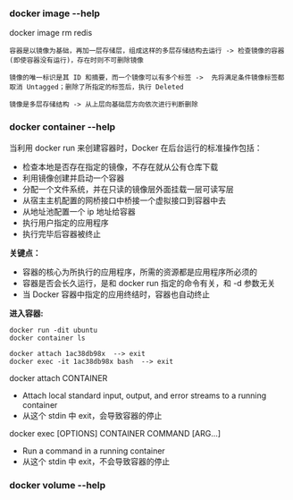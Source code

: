 

### docker image --help

docker image rm redis
```
容器是以镜像为基础，再加一层存储层，组成这样的多层存储结构去运行 -> 检查镜像的容器(即使容器没有运行)，存在时则不可删除镜像

镜像的唯一标识是其 ID 和摘要，而一个镜像可以有多个标签 ->  先将满足条件镜像标签都取消 Untagged；删除了所指定的标签后，执行 Deleted

镜像是多层存储结构 -> 从上层向基础层方向依次进行判断删除
```

### docker container --help

当利用 docker run 来创建容器时，Docker 在后台运行的标准操作包括：

- 检查本地是否存在指定的镜像，不存在就从公有仓库下载
- 利用镜像创建并启动一个容器
- 分配一个文件系统，并在只读的镜像层外面挂载一层可读写层
- 从宿主主机配置的网桥接口中桥接一个虚拟接口到容器中去
- 从地址池配置一个 ip 地址给容器
- 执行用户指定的应用程序
- 执行完毕后容器被终止

**关键点：**

- 容器的核心为所执行的应用程序，所需的资源都是应用程序所必须的
- 容器是否会长久运行，是和 docker run 指定的命令有关，和 -d 参数无关
- 当 Docker 容器中指定的应用终结时，容器也自动终止

**进入容器:**

```
docker run -dit ubuntu
docker container ls

docker attach 1ac38db98x  --> exit
docker exec -it 1ac38db98x bash  --> exit
```

docker attach CONTAINER
- Attach local standard input, output, and error streams to a running container
- 从这个 stdin 中 exit，会导致容器的停止

docker exec [OPTIONS] CONTAINER COMMAND [ARG...]
- Run a command in a running container
- 从这个 stdin 中 exit，不会导致容器的停止


### docker volume --help
